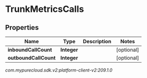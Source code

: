 # TrunkMetricsCalls


## Properties

| Name | Type | Description | Notes |
| ------------ | ------------- | ------------- | ------------- |
| **inboundCallCount** | **Integer** |  |  [optional] |
| **outboundCallCount** | **Integer** |  |  [optional] |




_com.mypurecloud.sdk.v2:platform-client-v2:209.1.0_
